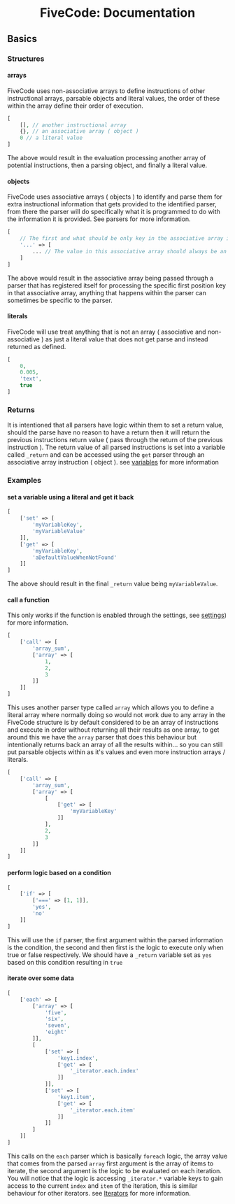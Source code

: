 <h1 align="center">FiveCode: Documentation</h1>

## Basics

### Structures

#### arrays
FiveCode uses non-associative arrays to define instructions of other instructional arrays, parsable objects and literal values, the order of these within the array define their order of execution.
```php
[
    [], // another instructional array
    {}, // an associative array ( object )
    0 // a literal value
]
```
The above would result in the evaluation processing another array of potential instructions, then a parsing object, and finally a literal value.

#### objects
FiveCode uses associative arrays ( objects ) to identify and parse them for extra instructional information that gets provided to the identified parser, from there the parser will do specifically what it is programmed to do with the information it is provided. See parsers for more information.
```php
[
    // The first and what should be only key in the associative array is used to locate the correct parer for processing this instruction
    '...' => [
        ... // The value in this associative array should always be an array that contains potentially more instructions or values at key zero indexed positions relative to the type of parser
    ]
]
```
The above would result in the associative array being passed through a parser that has registered itself for processing the specific first position key in that associative array, anything that happens within the parser can sometimes be specific to the parser.

#### literals
FiveCode will use treat anything that is not an array ( associative and non-associative ) as just a literal value that does not get parse and instead returned as defined.
```php
[
    0,
    0.005,
    'text',
    true
]
```

### Returns
It is intentioned that all parsers have logic within them to set a return value, should the parse have no reason to have a return then it will return the previous instructions return value ( pass through the return of the previous instruction ).
The return value of all parsed instructions is set into a variable called `_return` and can be accessed using the `get` parser through an associative array instruction ( object ). see [variables](/variables.md) for more information

### Examples

#### set a variable using a literal and get it back
```php
[
    ['set' => [
        'myVariableKey',
        'myVariableValue'
    ]],
    ['get' => [
        'myVariableKey',
        'aDefaultValueWhenNotFound'
    ]]
]
```
The above should result in the final `_return` value being `myVariableValue`.

#### call a function
This only works if the function is enabled through the settings, see [settings](/settings.md)) for more information.
```php
[
    ['call' => [
        'array_sum',
        ['array' => [
            1,
            2,
            3
        ]]
    ]]
]
```
This uses another parser type called `array` which allows you to define a literal array where normally doing so would not work due to any array in the FiveCode structure is by default considered to be an array of instructions and execute in order without returning all their results as one array, to get around this we have the `array` parser that does this behaviour but intentionally returns back an array of all the results within... so you can still put parsable objects within as it's values and even more instruction arrays / literals.
```php
[
    ['call' => [
        'array_sum',
        ['array' => [
            [
                ['get' => [
                    'myVariableKey'
                ]]
            ],
            2,
            3
        ]]
    ]]
]
```

#### perform logic based on a condition
```php
[
    ['if' => [
        ['===' => [1, 1]],
        'yes',
        'no'
    ]]
]
```
This will use the `if` parser, the first argument within the parsed information is the condition, the second and then first is the logic to execute only when true or false respectively. We should have a `_return` variable set as `yes` based on this condition resulting in `true`

#### iterate over some data
```php
[
    ['each' => [
        ['array' => [
            'five',
            'six',
            'seven',
            'eight'
        ]],
        [
            ['set' => [
                'key1.index',
                ['get' => [
                    '_iterator.each.index'
                ]]
            ]],
            ['set' => [
                'key1.item',
                ['get' => [
                    '_iterator.each.item'
                ]]
            ]]
        ]
    ]]
]
```
This calls on the `each` parser which is basically `foreach` logic, the array value that comes from the parsed `array` first argument is the array of items to iterate, the second argument is the logic to be evaluated on each iteration. You will notice that the logic is accessing `_iterator.*` variable keys to gain access to the current `index` and `item` of the iteration, this is similar behaviour for other iterators. see [Iterators](/iterators.md) for more information.